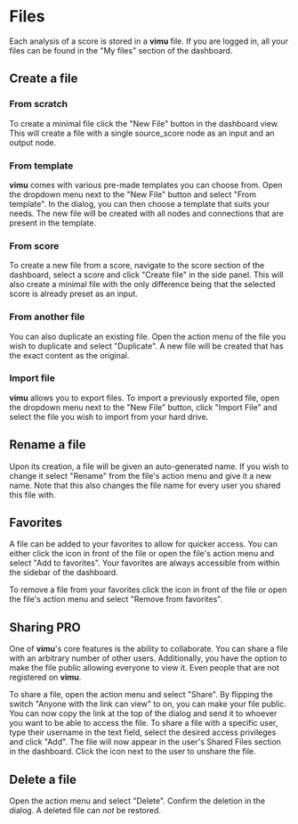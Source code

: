 # Files

Each analysis of a score is stored in a **vimu** file. If you are logged in, all your files can be found in the "My files" section of the <nuxt-link to="/dashboard/files/my">dashboard</nuxt-link>.

## Create a file
### From scratch
To create a minimal file click the "New File" button in the dashboard view. This will create a file with a single <nuxt-link to="/docs/nodes/source-score">source_score</nuxt-link> node as an input and an <nuxt-link to="/docs/nodes/output">output</nuxt-link> node.

### From template
**vimu** comes with various pre-made templates you can choose from. Open the dropdown menu next to the "New File" button and select "From template". In the dialog, you can then choose a template that suits your needs. The new file will be created with all nodes and connections that are present in the template.

### From score
To create a new file from a score, navigate to the <nuxt-link to="/dashboard/scores">score section</nuxt-link> of the dashboard, select a score and click "Create file" in the side panel. This will also create a minimal file with the only difference being that the selected score is already preset as an input.

### From another file
You can also duplicate an existing file. Open the action menu of the file you wish to duplicate and select "Duplicate". A new file will be created that has the exact content as the original.

### Import file
**vimu** allows you to <nuxt-link to="/docs/editor/menu#export">export files</nuxt-link>. To import a previously exported file, open the dropdown menu next to the "New File" button, click "Import File" and select the file you wish to import from your hard drive.

## Rename a file

Upon its creation, a file will be given an auto-generated name. If you wish to change it select "Rename" from the file's action menu and give it a new name. Note that this also changes the file name for every user you shared this file with.

## Favorites

A file can be added to your favorites to allow for quicker access. You can either click the <i class="v-icon mdi mdi-star-outline theme--light"></i> icon in front of the file or open the file's action menu and select "Add to favorites". Your favorites are always accessible from within the sidebar of the dashboard.

To remove a file from your favorites click the <i class="v-icon mdi mdi-star theme--light"></i> icon in front of the file or open the file's action menu and select "Remove from favorites".

## Sharing  <span class="v-chip theme--light v-size--default primary"><span class="v-chip__content">PRO</span></span>

<framed-gif path="/gifs/share_file.gif"></framed-gif>

One of **vimu**'s core features is the ability to collaborate. You can share a file with an arbitrary number of other users. Additionally, you have the option to make the file public allowing everyone to view it. Even people that are not registered on **vimu**.

To share a file, open the action menu and select "Share". By flipping the switch "Anyone with the link can view" to on, you can make your file public. You can now copy the link at the top of the dialog and send it to whoever you want to be able to access the file. To share a file with a specific user, type their username in the text field, select the desired access privileges and click "Add". The file will now appear in the user's <nuxt-link to="/docs/dashboard/shared">Shared Files</nuxt-link> section in the dashboard.
Click the <i class="v-icon mdi mdi-close theme--light"></i> icon next to the user to unshare the file.

## Delete a file

Open the action menu and select "Delete". Confirm the deletion in the dialog. A deleted file can _not_ be restored.